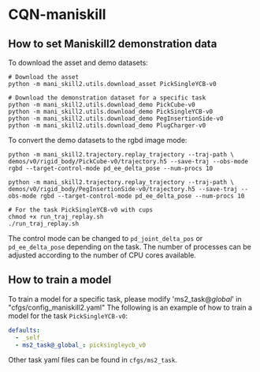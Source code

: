 # CQN-maniskill

## How to set Maniskill2 demonstration data

To download the asset and demo datasets:
    
    # Download the asset
    python -m mani_skill2.utils.download_asset PickSingleYCB-v0

    # Download the demonstration dataset for a specific task
    python -m mani_skill2.utils.download_demo PickCube-v0
    python -m mani_skill2.utils.download_demo PickSingleYCB-v0
    python -m mani_skill2.utils.download_demo PegInsertionSide-v0
    python -m mani_skill2.utils.download_demo PlugCharger-v0

To convert the demo datasets to the rgbd image mode:

    python -m mani_skill2.trajectory.replay_trajectory --traj-path \
    demos/v0/rigid_body/PickCube-v0/trajectory.h5 --save-traj --obs-mode rgbd --target-control-mode pd_ee_delta_pose --num-procs 10

    python -m mani_skill2.trajectory.replay_trajectory --traj-path \
    demos/v0/rigid_body/PegInsertionSide-v0/trajectory.h5 --save-traj --obs-mode rgbd --target-control-mode pd_ee_delta_pose --num-procs 10

    # For the task PickSingleYCB-v0 with cups
    chmod +x run_traj_replay.sh
    ./run_traj_replay.sh

The control mode can be changed to `pd_joint_delta_pos` or `pd_ee_delta_pose` depending on the task. The number of processes can be adjusted according to the number of CPU cores available.

## How to train a model

To train a model for a specific task, please modify 'ms2_task@_global_' in "cfgs/config_maniskill2.yaml"
The following is an example of how to train a model for the task `PickSingleYCB-v0`:

```yaml
defaults:
  - _self_
  - ms2_task@_global_: picksingleycb_v0
```

Other task yaml files can be found in `cfgs/ms2_task`.
